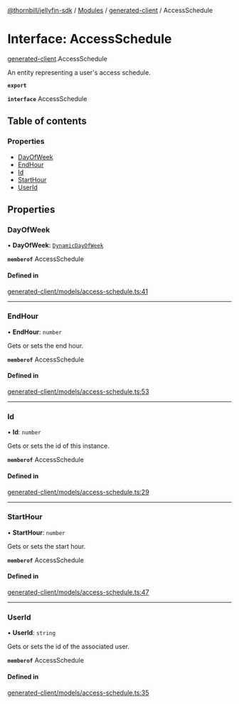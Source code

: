 [@thornbill/jellyfin-sdk](../README.md) / [Modules](../modules.md) / [generated-client](../modules/generated_client.md) / AccessSchedule

# Interface: AccessSchedule

[generated-client](../modules/generated_client.md).AccessSchedule

An entity representing a user\'s access schedule.

**`export`**

**`interface`** AccessSchedule

## Table of contents

### Properties

- [DayOfWeek](generated_client.AccessSchedule.md#dayofweek)
- [EndHour](generated_client.AccessSchedule.md#endhour)
- [Id](generated_client.AccessSchedule.md#id)
- [StartHour](generated_client.AccessSchedule.md#starthour)
- [UserId](generated_client.AccessSchedule.md#userid)

## Properties

### DayOfWeek

• **DayOfWeek**: [`DynamicDayOfWeek`](../enums/index.api.DynamicDayOfWeek.md)

**`memberof`** AccessSchedule

#### Defined in

[generated-client/models/access-schedule.ts:41](https://github.com/thornbill/jellyfin-sdk-typescript/blob/eb13db7/src/generated-client/models/access-schedule.ts#L41)

___

### EndHour

• **EndHour**: `number`

Gets or sets the end hour.

**`memberof`** AccessSchedule

#### Defined in

[generated-client/models/access-schedule.ts:53](https://github.com/thornbill/jellyfin-sdk-typescript/blob/eb13db7/src/generated-client/models/access-schedule.ts#L53)

___

### Id

• **Id**: `number`

Gets or sets the id of this instance.

**`memberof`** AccessSchedule

#### Defined in

[generated-client/models/access-schedule.ts:29](https://github.com/thornbill/jellyfin-sdk-typescript/blob/eb13db7/src/generated-client/models/access-schedule.ts#L29)

___

### StartHour

• **StartHour**: `number`

Gets or sets the start hour.

**`memberof`** AccessSchedule

#### Defined in

[generated-client/models/access-schedule.ts:47](https://github.com/thornbill/jellyfin-sdk-typescript/blob/eb13db7/src/generated-client/models/access-schedule.ts#L47)

___

### UserId

• **UserId**: `string`

Gets or sets the id of the associated user.

**`memberof`** AccessSchedule

#### Defined in

[generated-client/models/access-schedule.ts:35](https://github.com/thornbill/jellyfin-sdk-typescript/blob/eb13db7/src/generated-client/models/access-schedule.ts#L35)
